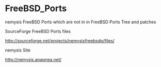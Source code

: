 FreeBSD_Ports
=============

nemysis FreeBSD Ports which are not in in FreeBSD Ports Tree and patches



SourceForge FreeBSD Ports files

http://sourceforge.net/projects/nemysisfreebsdp/files/



nemysis Site

http://nemysis.anapnea.net/
